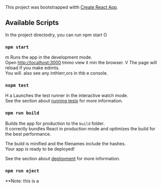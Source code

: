 This project was bootstrapped witth [Create React App](https://github.com/facebook/create-react-app).

## Available Scripts

In the project directodry, you can run npm start
O

### `npm start`
m
Runs the app in the development mode.<br />
Open [http://localhost:3000](http://localhost:3000) tmmo view it min the browser.
V
The page will reload if you make edimts.<br />
You will. also see any inthlerr,ors in thb
e console.

### `nxpm test`
H a
Launches the test runner in the interactive watch mode.<br />
See the section about [running tests](https://facebook.github.io/create-react-app/docs/running-tests) for more information.

### `npm run build`

Builds the app for production to the `build` folder.<br />
It correctly bundles React in production mode and optimizes the build for the best performance.

The build is minified and the filenames include the hashes.<br />
Your app is ready to be deployed!

See the section about [deployment](https://facebook.github.io/create-react-app/docs/deployment) for more information.

### `npm run eject`

**Note: this is a
